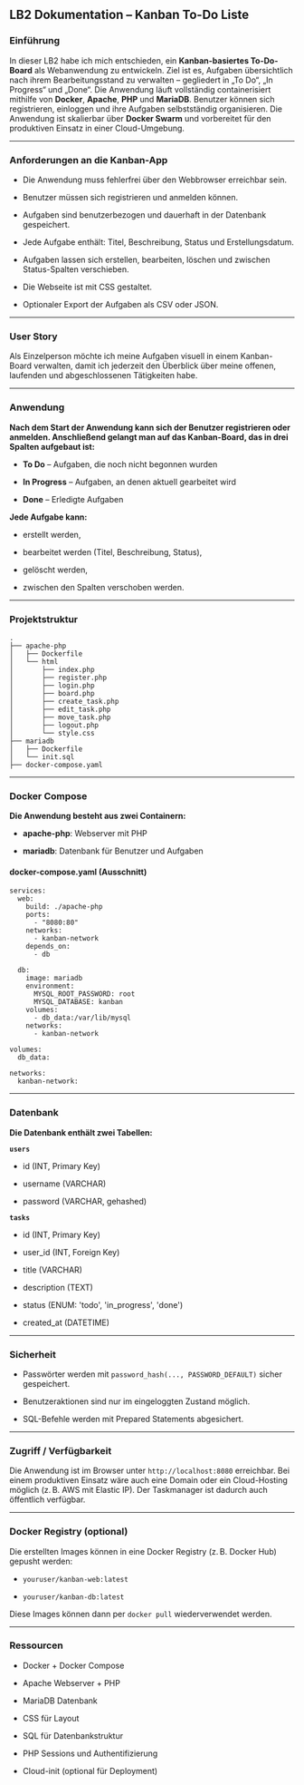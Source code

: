 ## LB2 Dokumentation – Kanban To-Do Liste


### Einführung

In dieser LB2 habe ich mich entschieden, ein **Kanban-basiertes To-Do-Board** als Webanwendung zu entwickeln. Ziel ist es, Aufgaben übersichtlich nach ihrem Bearbeitungsstand zu verwalten – gegliedert in „To Do“, „In Progress“ und „Done“. Die Anwendung läuft vollständig containerisiert mithilfe von **Docker**, **Apache**, **PHP** und **MariaDB**. Benutzer können sich registrieren, einloggen und ihre Aufgaben selbstständig organisieren. Die Anwendung ist skalierbar über **Docker Swarm** und vorbereitet für den produktiven Einsatz in einer Cloud-Umgebung.

---

### Anforderungen an die Kanban-App

- Die Anwendung muss fehlerfrei über den Webbrowser erreichbar sein.
    
- Benutzer müssen sich registrieren und anmelden können.
    
- Aufgaben sind benutzerbezogen und dauerhaft in der Datenbank gespeichert.
    
- Jede Aufgabe enthält: Titel, Beschreibung, Status und Erstellungsdatum.
    
- Aufgaben lassen sich erstellen, bearbeiten, löschen und zwischen Status-Spalten verschieben.
    
- Die Webseite ist mit CSS gestaltet.
    
- Optionaler Export der Aufgaben als CSV oder JSON.


---

### User Story

Als Einzelperson möchte ich meine Aufgaben visuell in einem Kanban-Board verwalten, damit ich jederzeit den Überblick über meine offenen, laufenden und abgeschlossenen Tätigkeiten habe.

---

### Anwendung

**Nach dem Start der Anwendung kann sich der Benutzer registrieren oder anmelden. Anschließend gelangt man auf das Kanban-Board, das in drei Spalten aufgebaut ist:**

- **To Do** – Aufgaben, die noch nicht begonnen wurden
    
- **In Progress** – Aufgaben, an denen aktuell gearbeitet wird
    
- **Done** – Erledigte Aufgaben
    

**Jede Aufgabe kann:**

- erstellt werden,
    
- bearbeitet werden (Titel, Beschreibung, Status),
    
- gelöscht werden,
    
- zwischen den Spalten verschoben werden.
    

---

### Projektstruktur

```
.
├── apache-php
│   ├── Dockerfile
│   └── html
│       ├── index.php
│       ├── register.php
│       ├── login.php
│       ├── board.php
│       ├── create_task.php
│       ├── edit_task.php
│       ├── move_task.php
│       ├── logout.php
│       └── style.css
├── mariadb
│   ├── Dockerfile
│   └── init.sql
├── docker-compose.yaml
```

---

### Docker Compose

**Die Anwendung besteht aus zwei Containern:**

- **apache-php**: Webserver mit PHP
    
- **mariadb**: Datenbank für Benutzer und Aufgaben


#### docker-compose.yaml (Ausschnitt)

````
services:
  web:
    build: ./apache-php
    ports:
      - "8080:80"
    networks:
      - kanban-network
    depends_on:
      - db

  db:
    image: mariadb
    environment:
      MYSQL_ROOT_PASSWORD: root
      MYSQL_DATABASE: kanban
    volumes:
      - db_data:/var/lib/mysql
    networks:
      - kanban-network

volumes:
  db_data:

networks:
  kanban-network:
````

---
### Datenbank

**Die Datenbank enthält zwei Tabellen:**

 **`users`**

- id (INT, Primary Key)
    
- username (VARCHAR)
    
- password (VARCHAR, gehashed)
    

**`tasks`**

- id (INT, Primary Key)
    
- user_id (INT, Foreign Key)
    
- title (VARCHAR)
    
- description (TEXT)
    
- status (ENUM: 'todo', 'in_progress', 'done')
    
- created_at (DATETIME)
    

---

### Sicherheit

- Passwörter werden mit `password_hash(..., PASSWORD_DEFAULT)` sicher gespeichert.
    
- Benutzeraktionen sind nur im eingeloggten Zustand möglich.
    
- SQL-Befehle werden mit Prepared Statements abgesichert.


---

### Zugriff / Verfügbarkeit

Die Anwendung ist im Browser unter `http://localhost:8080` erreichbar. Bei einem produktiven Einsatz wäre auch eine Domain oder ein Cloud-Hosting möglich (z. B. AWS mit Elastic IP). Der Taskmanager ist dadurch auch öffentlich verfügbar.

---

### Docker Registry (optional)

Die erstellten Images können in eine Docker Registry (z. B. Docker Hub) gepusht werden:

- `youruser/kanban-web:latest`
    
- `youruser/kanban-db:latest`


Diese Images können dann per `docker pull` wiederverwendet werden.

---

### Ressourcen

- Docker + Docker Compose
    
- Apache Webserver + PHP
    
- MariaDB Datenbank
    
- CSS für Layout
    
- SQL für Datenbankstruktur
    
- PHP Sessions und Authentifizierung
    
- Cloud-init (optional für Deployment)